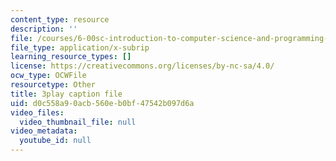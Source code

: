 ```yaml
---
content_type: resource
description: ''
file: /courses/6-00sc-introduction-to-computer-science-and-programming-spring-2011/d0c558a90acb560eb0bf47542b097d6a_UiZlaJX3IRk.vtt
file_type: application/x-subrip
learning_resource_types: []
license: https://creativecommons.org/licenses/by-nc-sa/4.0/
ocw_type: OCWFile
resourcetype: Other
title: 3play caption file
uid: d0c558a9-0acb-560e-b0bf-47542b097d6a
video_files:
  video_thumbnail_file: null
video_metadata:
  youtube_id: null
---
```

